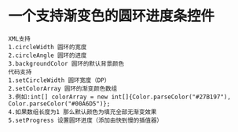 <h1 id="toc_0">一个支持渐变色的圆环进度条控件</h1>

<pre><code>XML支持
1.circleWidth 圆环的宽度
2.circleAngle 圆环的进度
3.backgroundColor 圆环的默认背景颜色
代码支持
1.setCircleWidth 圆环宽度（DP）
2.setColorArray 圆环的渐变颜色数组
3.例如:int[] colorArray = new int[]{Color.parseColor(&quot;#27B197&quot;), Color.parseColor(&quot;#00A6D5&quot;)};
4.如果数组长度为1 那么默认颜色为填充全部无渐变效果
5.setProgress 设置圆环进度（添加由快到慢的插值器）
</code></pre>

